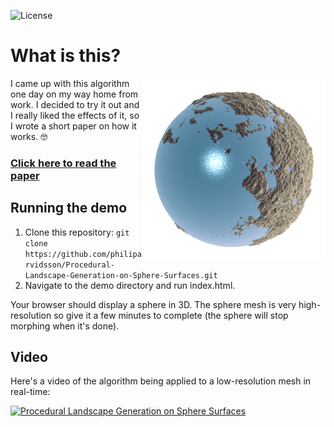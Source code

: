 ![License](https://img.shields.io/github/license/philiparvidsson/Procedural-Landscape-Generation-on-Spheres.svg)

# What is this?

<img align="right" width="292" src="paper/images/final-render.png" alt="" />

I came up with this algorithm one day on my way home from work. I decided to try it out and I really liked the effects of it, so I wrote a short paper on how it works. 🤓

### [Click here to read the paper](http://philiparvidsson.com/procedural-landscape-generation-on-sphere-surfaces.pdf)

## Running the demo

1. Clone this repository: `git clone https://github.com/philiparvidsson/Procedural-Landscape-Generation-on-Sphere-Surfaces.git`
2. Navigate to the demo directory and run index.html.

Your browser should display a sphere in 3D.  The sphere mesh is very high-resolution so give it a few minutes to complete (the sphere will stop morphing when it's done).

## Video

Here's a video of the algorithm being applied to a low-resolution mesh in real-time:

[![Procedural Landscape Generation on Sphere Surfaces](https://img.youtube.com/vi/e1duaCjxl1o/0.jpg)](https://youtu.be/e1duaCjxl1o)
